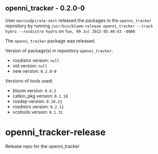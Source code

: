 ## openni_tracker - 0.2.0-0

User `marcus@pirate-nest` released the packages in the `openni_tracker` repository by running `/usr/bin/bloom-release openni_tracker --track hydro --rosdistro hydro` on `Tue, 09 Jul 2013 05:40:43 -0000`

The `openni_tracker` package was released.

Version of package(s) in repository `openni_tracker`:
- rosdistro version: `null`
- old version: `null`
- new version: `0.2.0-0`

Versions of tools used:
- bloom version: `0.4.2`
- catkin_pkg version: `0.1.18`
- rosdep version: `0.10.21`
- rosdistro version: `0.2.11`
- vcstools version: `0.1.31`


openni_tracker-release
======================

Release repo for the openni_tracker
